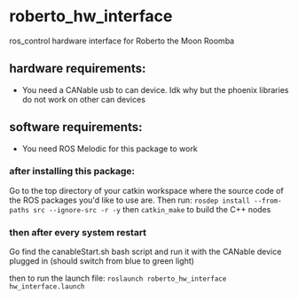 # roberto_hw_interface
ros_control hardware interface for Roberto the Moon Roomba

## hardware requirements:
- You need a CANable usb to can device. Idk why but the phoenix libraries do not work on other can devices

## software requirements:
- You need ROS Melodic for this package to work

### after installing this package:
Go to the top directory of your catkin workspace where the source code of the ROS packages you'd like to use are. Then run:
```rosdep install --from-paths src --ignore-src -r -y``` then ```catkin_make``` to build the C++ nodes

### then after every system restart
Go find the canableStart.sh bash script and run it with the CANable device plugged in (should switch from blue to green light)

then to run the launch file:
```roslaunch roberto_hw_interface hw_interface.launch```
